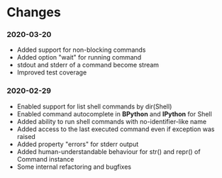 # Changes

### 2020-03-20

* Added support for non-blocking commands
* Added option "wait" for running command
* stdout and stderr of a command become stream
* Improved test coverage

### 2020-02-29

* Enabled support for list shell commands by dir(Shell)
* Enabled command autocomplete in **BPython** and **IPython** for Shell
* Added ability to run shell commands with no-identifier-like name
* Added access to the last executed command even if exception was raised
* Added property "errors" for stderr output
* Added human-understandable behaviour for str() and repr() of Command instance
* Some internal refactoring and bugfixes

